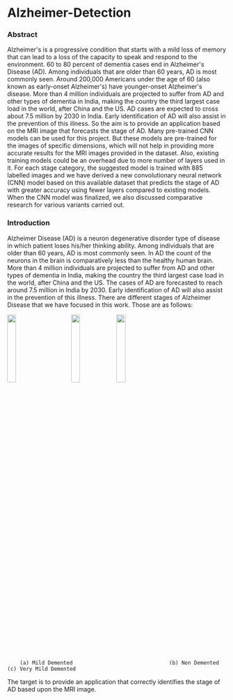 # Alzheimer-Detection
### Abstract 
Alzheimer's is a progressive condition that starts 
with a mild loss of memory that can lead to a loss of the 
capacity to speak and respond to the environment. 60 to 80 
percent of dementia cases end in Alzheimer's Disease (AD). 
Among individuals that are older than 60 years, AD is 
most commonly seen. Around 200,000 Americans under 
the age of 60 (also known as early-onset Alzheimer's) have 
younger-onset Alzheimer's disease. More than 4 million 
individuals are projected to suffer from AD and other 
types of dementia in India, making the country the third 
largest case load in the world, after China and the US. AD 
cases are expected to cross about 7.5 million by 2030 in 
India. Early identification of AD will also assist in the 
prevention of this illness. So the aim is to provide an 
application based on the MRI image that forecasts the 
stage of AD. Many pre-trained CNN models can be used 
for this project. But these models are pre-trained for the 
images of specific dimensions, which will not help in 
providing more accurate results for the MRI images 
provided in the dataset. Also, existing training models 
could be an overhead due to more number of layers used 
in it. For each stage category, the suggested model is 
trained with 885 labelled images and we have derived a 
new convolutionary neural network (CNN) model based on 
this available dataset that predicts the stage of AD with 
greater accuracy using fewer layers compared to existing 
models. When the CNN model was finalized, we also 
discussed comparative research for various variants 
carried out.
### Introduction
Alzheimer Disease (AD) is a neuron degenerative disorder type of disease in which patient loses his/her thinking ability. Among individuals that are older than 60 years, AD is most commonly seen. In AD the count of the neurons in the brain is comparatively less than the healthy human brain. More than 4 million individuals are projected to suffer from AD and other types of dementia in India, making the country the third largest case load in the world, after China and the US. The cases of AD are forecasted to reach around 7.5 million in India by 2030. Early identification of AD will also assist in the prevention of this illness.
There are different stages of Alzheimer Disease that we have focused in this work. Those are as follows:
<p align="justified">
   <img src="https://user-images.githubusercontent.com/35445472/146240004-1cead2ff-b007-472a-8766-c71e6c6e877a.png" width="20%"></img><b>&emsp;&emsp;&emsp;</b>
   <img src="https://user-images.githubusercontent.com/35445472/146240204-49197597-775a-4aa4-9e57-6debdd742c94.png" width="20%"></img>
   <img src="https://user-images.githubusercontent.com/35445472/146240281-a714b18c-ed9c-4850-81e7-eccf4e58ce88.png" width="20%"></img>
</p>





   	    (a) Mild Demented                               (b) Non Demented                               (c) Very Mild Demented
The target is to provide an application that correctly identifies the stage of AD based upon the MRI image.



  
